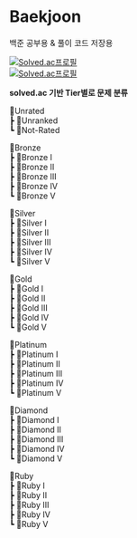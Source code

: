 # Baekjoon
백준 공부용 & 풀이 코드 저장용

[![Solved.ac프로필](http://mazassumnida.wtf/api/mini/generate_badge?boj=baksa1849)](https://solved.ac/baksa1849)  
[![Solved.ac프로필](http://mazassumnida.wtf/api/v2/generate_badge?boj=baksa1849)](https://solved.ac/baksa1849)

__solved.ac 기반 Tier별로 문제 분류__

📂Unrated  
┣ 📂Unranked  
┗ 📂Not-Rated  

📂Bronze  
┣ 📂Bronze I  
┣ 📂Bronze II  
┣ 📂Bronze III  
┣ 📂Bronze IV  
┗ 📂Bronze V  

📂Silver  
┣ 📂Silver I  
┣ 📂Silver II  
┣ 📂Silver III  
┣ 📂Silver IV  
┗ 📂Silver V   

📂Gold  
┣ 📂Gold I  
┣ 📂Gold II  
┣ 📂Gold III  
┣ 📂Gold IV  
┗ 📂Gold V    

📂Platinum  
┣ 📂Platinum I  
┣ 📂Platinum II  
┣ 📂Platinum III  
┣ 📂Platinum IV  
┗ 📂Platinum V    

📂Diamond  
┣ 📂Diamond I  
┣ 📂Diamond II  
┣ 📂Diamond III  
┣ 📂Diamond IV  
┗ 📂Diamond V    

📂Ruby  
┣ 📂Ruby I  
┣ 📂Ruby II  
┣ 📂Ruby III  
┣ 📂Ruby IV  
┗ 📂Ruby V    
